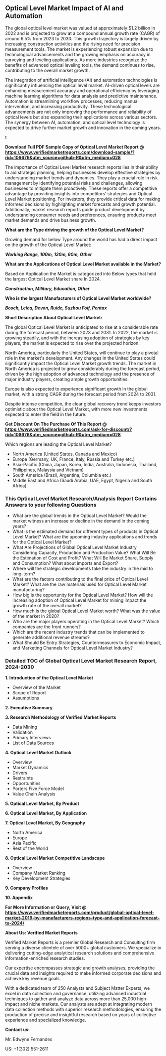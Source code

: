 <h2>Optical Level Market Impact of AI and Automation</h2><p>The global optical level market was valued at approximately $1.2 billion in 2022 and is projected to grow at a compound annual growth rate (CAGR) of around 6.5% from 2023 to 2030. This growth trajectory is largely driven by increasing construction activities and the rising need for precision measurement tools. The market is experiencing robust expansion due to technological advancements and the growing emphasis on accuracy in surveying and leveling applications. As more industries recognize the benefits of advanced optical leveling tools, the demand continues to rise, contributing to the overall market growth.</p><p>The integration of artificial intelligence (AI) and automation technologies is significantly influencing the optical level market. AI-driven optical levels are enhancing measurement accuracy and operational efficiency by leveraging machine learning algorithms for data analysis and predictive maintenance. Automation is streamlining workflow processes, reducing manual intervention, and increasing productivity. These technological advancements are not only improving the performance and reliability of optical levels but also expanding their applications across various sectors. The synergy between AI, automation, and optical level technology is expected to drive further market growth and innovation in the coming years.</p>t</p><p id="" class=""><strong>Download Full PDF Sample Copy of Optical Level Market Report @ <a href="https://www.verifiedmarketreports.com/download-sample/?rid=106676&utm_source=github-R&utm_medium=028" target="_blank">https://www.verifiedmarketreports.com/download-sample/?rid=106676&utm_source=github-R&utm_medium=028</a></strong></p><p>The importance of&nbsp;Optical Level Market research reports lies in their ability to aid strategic planning, helping businesses develop effective strategies by understanding market trends and dynamics. They play a crucial role in risk management by identifying potential risks and challenges, allowing businesses to mitigate them proactively. These reports offer a competitive advantage by providing insights into competitors' strategies and Optical Level Market positioning. For investors, they provide critical data for making informed decisions by highlighting market forecasts and growth potential. Additionally, market research reports guide product development by understanding consumer needs and preferences, ensuring products meet market demands and drive business growth.</p><p><strong>What are the&nbsp;Type driving the growth of the Optical Level Market?</strong></p><p id="" class="">Growing demand for below Type around the world has had a direct impact on the growth of the Optical Level Market:</p><em><strong>Working Range, 100m, 120m, 60m, Other</strong></em></p><strong>What are the&nbsp;Applications&nbsp;of Optical Level Market available in the Market?</strong></p><p id="" class="">Based on Application the Market is categorized into Below types that held the largest Optical Level Market share In 2024.</p><em><strong>Construction, Military, Education, Other</strong></em></p><strong>Who is the largest Manufacturers of Optical Level Market worldwide?</strong></p><p><em><strong>Bosch, Leica, Devon, Ruide, Suzhou Foif, Pentax</strong></em></p><p id="" class=""><strong>Short Description About Optical Level Market:</strong></p><p>The global Optical Level Market is anticipated to rise at a considerable rate during the forecast period, between 2023 and 2031. In 2022, the market is growing steadily, and with the increasing adoption of strategies by key players, the market is expected to rise over the projected horizon.</p><p>North America, particularly the United States, will continue to play a pivotal role in the market's development. Any changes in the United States could significantly impact the Optical Level Market growth trends. The market in North America is projected to grow considerably during the forecast period, driven by the high adoption of advanced technology and the presence of major industry players, creating ample growth opportunities.</p><p>Europe is also expected to experience significant growth in the global market, with a strong CAGR during the forecast period from 2024 to 2031.</p><p>Despite intense competition, the clear global recovery trend keeps investors optimistic about the Optical Level Market, with more new investments expected to enter the field in the future.</p><p id="" class=""><strong>Get Discount On The Purchase Of This Report @ <a href="https://www.verifiedmarketreports.com/ask-for-discount/?rid=106676&utm_source=github-R&utm_medium=028" target="_blank">https://www.verifiedmarketreports.com/ask-for-discount/?rid=106676&utm_source=github-R&utm_medium=028</a></strong></p>Which regions are leading the Optical Level Market?</p><ul><li>North America (United States, Canada and Mexico)</li><li>Europe (Germany, UK, France, Italy, Russia and Turkey etc.)</li><li>Asia-Pacific (China, Japan, Korea, India, Australia, Indonesia, Thailand, Philippines, Malaysia and Vietnam)</li><li>South America (Brazil, Argentina, Columbia etc.)</li><li>Middle East and Africa (Saudi Arabia, UAE, Egypt, Nigeria and South Africa)</li></ul><h3 id="" class="">This Optical Level Market Research/Analysis Report Contains Answers to your following Questions</h3><ul><li>What are the global trends in the Optical Level Market? Would the market witness an increase or decline in the demand in the coming years?</li><li>What is the estimated demand for different types of products in Optical Level Market? What are the upcoming industry applications and trends for the Optical Level Market?</li><li>What Are Projections of Global Optical Level Market Industry Considering Capacity, Production and Production Value? What Will Be the Estimation of Cost and Profit? What Will Be Market Share, Supply and Consumption? What about imports and Export?</li><li>Where will the strategic developments take the industry in the mid to long-term?</li><li>What are the factors contributing to the final price of Optical Level Market? What are the raw materials used for Optical Level Market manufacturing?</li><li>How big is the opportunity for the Optical Level Market? How will the increasing adoption of Optical Level Market for mining impact the growth rate of the overall market?</li><li>How much is the global Optical Level Market worth? What was the value of the market In 2020?</li><li>Who are the major players operating in the Optical Level Market? Which companies are the front runners?</li><li>Which are the recent industry trends that can be implemented to generate additional revenue streams?</li><li>What Should Be Entry Strategies, Countermeasures to Economic Impact, and Marketing Channels for Optical Level Market Industry?</li></ul><h3 id="" class="">Detailed TOC of Global Optical Level Market Research Report, 2024-2030</h3><p id="" class=""><strong>1. Introduction of the Optical Level Market</strong></p><ul><li>Overview of the Market</li><li>Scope of Report</li><li>Assumptions</li></ul><p id="" class=""><strong>2. Executive Summary</strong></p><p id="" class=""><strong>3. Research Methodology of Verified Market Reports</strong></p><ul><li>Data Mining</li><li>Validation</li><li>Primary Interviews</li><li>List of Data Sources</li></ul><p id="" class=""><strong>4. Optical Level Market Outlook</strong></p><ul><li>Overview</li><li>Market Dynamics</li><li>Drivers</li><li>Restraints</li><li>Opportunities</li><li>Porters Five Force Model</li><li>Value Chain Analysis</li></ul><p id="" class=""><strong>5. Optical Level Market, By Product</strong></p><p id="" class=""><strong>6. Optical Level Market, By Application</strong></p><p id="" class=""><strong>7. Optical Level Market, By Geography</strong></p><ul><li>North America</li><li>Europe</li><li>Asia Pacific</li><li>Rest of the World</li></ul><p id="" class=""><strong>8. Optical Level Market Competitive Landscape</strong></p><ul><li>Overview</li><li>Company Market Ranking</li><li>Key Development Strategies</li></ul><p id="" class=""><strong>9. Company Profiles</strong></p><p id="" class=""><strong>10. Appendix</strong></p><p id="" class=""><strong>For More Information or Query, Visit @ <a href="https://www.verifiedmarketreports.com/product/global-optical-level-market-2019-by-manufacturers-regions-type-and-application-forecast-to-2024/" target="_blank">https://www.verifiedmarketreports.com/product/global-optical-level-market-2019-by-manufacturers-regions-type-and-application-forecast-to-2024/</a></strong></p><p id="" class=""><strong>About Us: Verified Market Reports</strong></p><p id="" class="">Verified Market Reports is a premier Global Research and Consulting firm serving a diverse clientele of over 5000+ global customers. We specialize in delivering cutting-edge analytical research solutions and comprehensive information-enriched research studies.</p><p id="" class="">Our expertise encompasses strategic and growth analyses, providing the crucial data and insights required to make informed corporate decisions and achieve key revenue goals.</p><p id="" class="">With a dedicated team of 250 Analysts and Subject Matter Experts, we excel in data collection and governance, utilizing advanced industrial techniques to gather and analyze data across more than 25,000 high-impact and niche markets. Our analysts are adept at integrating modern data collection methods with superior research methodologies, ensuring the production of precise and insightful research based on years of collective experience and specialized knowledge.</p><p id="" class=""><strong>Contact us:</strong></p><p id="" class="">Mr. Edwyne Fernandes</p><p id="" class="">US: +1(302) 551-2611</p>